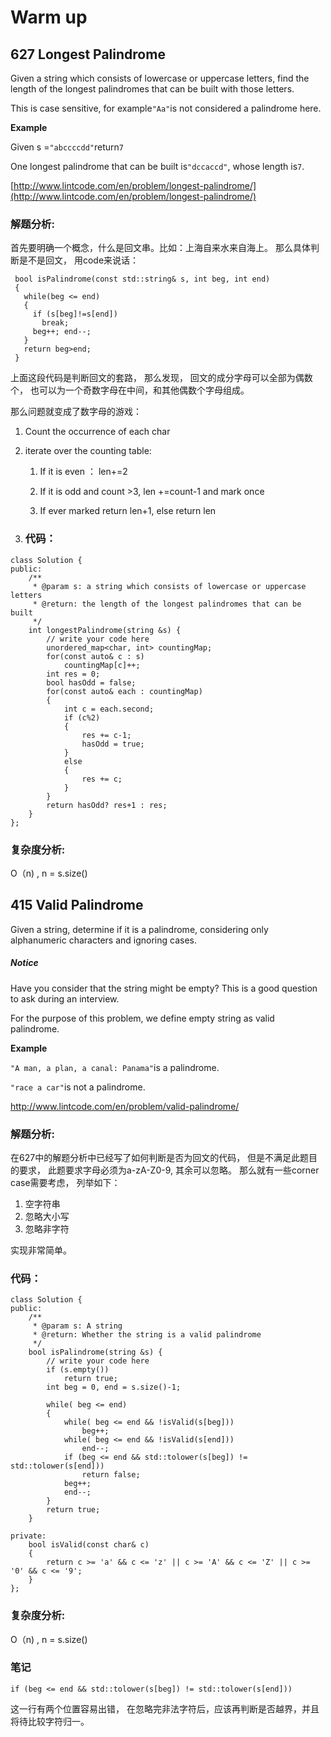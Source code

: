 # Warm up

## 627 Longest Palindrome

Given a string which consists of lowercase or uppercase letters, find the length of the longest palindromes that can be built with those letters.

This is case sensitive, for example`"Aa"`is not considered a palindrome here.

**Example**

Given s =`"abccccdd"`return`7`

One longest palindrome that can be built is`"dccaccd"`, whose length is`7`.

[http://www.lintcode.com/en/problem/longest-palindrome/](http://www.lintcode.com/en/problem/longest-palindrome/)

### 解题分析:

首先要明确一个概念，什么是回文串。比如：上海自来水来自海上。 那么具体判断是不是回文， 用code来说话：

```
 bool isPalindrome(const std::string& s, int beg, int end)
 {
   while(beg <= end)
   {
     if (s[beg]!=s[end])
       break;
     beg++; end--;
   }
   return beg>end;
 }
```

上面这段代码是判断回文的套路， 那么发现， 回文的成分字母可以全部为偶数个， 也可以为一个奇数字母在中间，和其他偶数个字母组成。

那么问题就变成了数字母的游戏：

1. Count the occurrence of each char
2. iterate over the counting table:  
   1. If it is even ： len+=2  
   2. If it is odd and count &gt;3, len +=count-1 and mark once

   1. If ever marked return len+1, else return len

3. ### 代码：

```
class Solution {
public:
    /**
     * @param s: a string which consists of lowercase or uppercase letters
     * @return: the length of the longest palindromes that can be built
     */
    int longestPalindrome(string &s) {
        // write your code here
        unordered_map<char, int> countingMap;
        for(const auto& c : s)
            countingMap[c]++;
        int res = 0;
        bool hasOdd = false;
        for(const auto& each : countingMap)
        {
            int c = each.second;
            if (c%2)
            {
                res += c-1;
                hasOdd = true;
            }
            else
            {
                res += c;
            }
        }
        return hasOdd? res+1 : res;
    }
};
```

### 复杂度分析:

O（n\) , n = s.size\(\)



## 415 Valid Palindrome

Given a string, determine if it is a palindrome, considering only alphanumeric characters and ignoring cases.

##### Notice

Have you consider that the string might be empty? This is a good question to ask during an interview.

For the purpose of this problem, we define empty string as valid palindrome.



**Example**

`"A man, a plan, a canal: Panama"`is a palindrome.

`"race a car"`is not a palindrome.

http://www.lintcode.com/en/problem/valid-palindrome/

### 解题分析:

在627中的解题分析中已经写了如何判断是否为回文的代码， 但是不满足此题目的要求， 此题要求字母必须为a-zA-Z0-9, 其余可以忽略。 那么就有一些corner case需要考虑， 列举如下：

1. 空字符串
2. 忽略大小写
3. 忽略非字符

实现非常简单。

### 代码：

```
class Solution {
public:
    /**
     * @param s: A string
     * @return: Whether the string is a valid palindrome
     */
    bool isPalindrome(string &s) {
        // write your code here
        if (s.empty())
            return true;
        int beg = 0, end = s.size()-1;
        
        while( beg <= end)
        {
            while( beg <= end && !isValid(s[beg]))
                beg++;
            while( beg <= end && !isValid(s[end]))
                end--;
            if (beg <= end && std::tolower(s[beg]) != std::tolower(s[end]))
                return false;
            beg++;
            end--;
        }
        return true;
    }
    
private:
    bool isValid(const char& c)
    {
        return c >= 'a' && c <= 'z' || c >= 'A' && c <= 'Z' || c >= '0' && c <= '9';
    }
};
```

### 复杂度分析:

O（n\) , n = s.size\(\)

### 笔记

```
if (beg <= end && std::tolower(s[beg]) != std::tolower(s[end]))
```

这一行有两个位置容易出错， 在忽略完非法字符后，应该再判断是否越界，并且将待比较字符归一。







